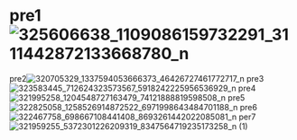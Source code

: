 # pre1![325606638_1109086159732291_3111442872133668780_n](https://user-images.githubusercontent.com/121929233/214805059-b7a2610c-b5fc-4b23-895d-9937bb3adb0b.jpg)
pre2![320705329_1337594053666373_46426727461772717_n](https://user-images.githubusercontent.com/121929233/214805120-508b7a6a-8814-4824-a5b6-095b27276dcb.jpg)
pre3![323583445_712624323573567_5918242225956536929_n](https://user-images.githubusercontent.com/121929233/214805287-79b359bd-b60d-4a94-bab4-528b754fab10.jpg)
pre4![321995258_1204548727163479_74121888819598508_n](https://user-images.githubusercontent.com/121929233/214805479-c2131b42-09b9-413c-b096-4ff5b65d02af.jpg)
pre5![322825058_1258526914872522_6971998643484701188_n](https://user-images.githubusercontent.com/121929233/214805582-da90b06a-3dd8-4763-a0c9-3f563979aecb.jpg)
pre6![322467758_698667108441408_8693261442022085081_n](https://user-images.githubusercontent.com/121929233/214805913-9347d28a-b024-4659-9d0d-3798db2eca15.jpg)
per7![321959255_5372301226209319_8347564719235173258_n (1)](https://user-images.githubusercontent.com/121929233/214812719-5c9f1cd7-c16a-474c-b686-dcff2cda8a65.jpg)
